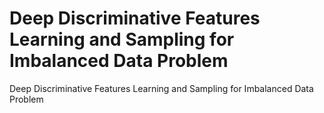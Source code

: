 # Deep Discriminative Features Learning and Sampling for Imbalanced Data Problem
Deep Discriminative Features Learning and Sampling for Imbalanced Data Problem


